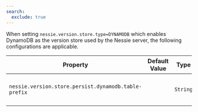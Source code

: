 ```yaml
---
search:
  exclude: true
---
```

<!--start-->

When setting `nessie.version.store.type=DYNAMODB` which enables DynamoDB as the version  store used by the Nessie server, the following configurations are applicable.

| Property | Default Value | Type | Description |
|----------|---------------|------|-------------|
| `nessie.version.store.persist.dynamodb.table-prefix` |  | `String` | Prefix for tables, default is no prefix.  |
